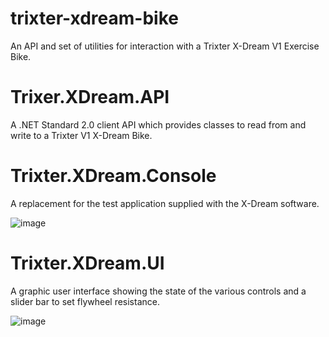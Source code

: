 # trixter-xdream-bike
An API and set of utilities for interaction with a Trixter X-Dream V1 Exercise Bike.


# Trixer.XDream.API

A .NET Standard 2.0 client API which provides classes to read from and write to a Trixter V1 X-Dream Bike.

# Trixter.XDream.Console

A replacement for the test application supplied with the X-Dream software.

![image](https://user-images.githubusercontent.com/29954900/143327269-294438e2-16b4-476b-881d-7cdc1987ddbf.png)


# Trixter.XDream.UI

A graphic user interface showing the state of the various controls and a slider bar to set flywheel resistance.

![image](https://user-images.githubusercontent.com/29954900/143326620-ad0fee19-470d-40f7-bc22-0e2e5e2d902a.png)

